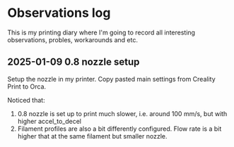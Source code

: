 # Observations log
This is my printing diary where I'm going to record all interesting observations, probles, workarounds and etc.

## 2025-01-09 0.8 nozzle setup
Setup the nozzle in my printer. Copy pasted main settings from Creality Print to Orca. 

Noticed that:
1. 0.8 nozzle is set up to print much slower, i.e. around 100 mm/s, but with higher accel_to_decel
1. Filament profiles are also a bit differently configured. Flow rate is a bit higher that at the same filament but smaller nozzle.

